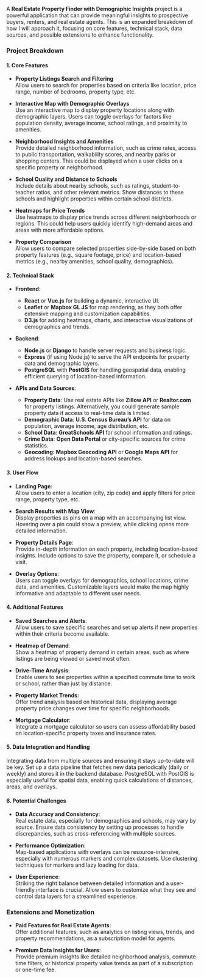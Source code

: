 A **Real Estate Property Finder with Demographic Insights** project is a powerful application that can provide meaningful insights to prospective buyers, renters, and real estate agents. This is an expanded breakdown of how I will approach it, focusing on core features, technical stack, data sources, and possible extensions to enhance functionality.

### Project Breakdown

#### 1. **Core Features**

   - **Property Listings Search and Filtering**  
     Allow users to search for properties based on criteria like location, price range, number of bedrooms, property type, etc.
     
   - **Interactive Map with Demographic Overlays**  
     Use an interactive map to display property locations along with demographic layers. Users can toggle overlays for factors like population density, average income, school ratings, and proximity to amenities.
     
   - **Neighborhood Insights and Amenities**  
     Provide detailed neighborhood information, such as crime rates, access to public transportation, walkability scores, and nearby parks or shopping centers. This could be displayed when a user clicks on a specific property or neighborhood.
     
   - **School Quality and Distance to Schools**  
     Include details about nearby schools, such as ratings, student-to-teacher ratios, and other relevant metrics. Show distances to these schools and highlight properties within certain school districts.

   - **Heatmaps for Price Trends**  
     Use heatmaps to display price trends across different neighborhoods or regions. This could help users quickly identify high-demand areas and areas with more affordable options.

   - **Property Comparison**  
     Allow users to compare selected properties side-by-side based on both property features (e.g., square footage, price) and location-based metrics (e.g., nearby amenities, school quality, demographics).

#### 2. **Technical Stack**

   - **Frontend**:  
     - **React** or **Vue.js** for building a dynamic, interactive UI.
     - **Leaflet** or **Mapbox GL JS** for map rendering, as they both offer extensive mapping and customization capabilities.
     - **D3.js** for adding heatmaps, charts, and interactive visualizations of demographics and trends.
     
   - **Backend**:  
     - **Node.js** or **Django** to handle server requests and business logic.
     - **Express** (if using Node.js) to serve the API endpoints for property data and demographic layers.
     - **PostgreSQL** with **PostGIS** for handling geospatial data, enabling efficient querying of location-based information.
     
   - **APIs and Data Sources**:
     - **Property Data**: Use real estate APIs like **Zillow API** or **Realtor.com** for property listings. Alternatively, you could generate sample property data if access to real-time data is limited.
     - **Demographic Data**: **U.S. Census Bureau’s API** for data on population, average income, age distribution, etc.
     - **School Data**: **GreatSchools API** for school information and ratings.
     - **Crime Data**: **Open Data Portal** or city-specific sources for crime statistics.
     - **Geocoding**: **Mapbox Geocoding API** or **Google Maps API** for address lookups and location-based searches.

#### 3. **User Flow**

   - **Landing Page**:  
     Allow users to enter a location (city, zip code) and apply filters for price range, property type, etc.
   
   - **Search Results with Map View**:  
     Display properties as pins on a map with an accompanying list view. Hovering over a pin could show a preview, while clicking opens more detailed information.
     
   - **Property Details Page**:  
     Provide in-depth information on each property, including location-based insights. Include options to save the property, compare it, or schedule a visit.

   - **Overlay Options**:  
     Users can toggle overlays for demographics, school locations, crime data, and amenities. Customizable layers would make the map highly informative and adaptable to different user needs.

#### 4. **Additional Features**

   - **Saved Searches and Alerts**:  
     Allow users to save specific searches and set up alerts if new properties within their criteria become available.
   
   - **Heatmap of Demand**:  
     Show a heatmap of property demand in certain areas, such as where listings are being viewed or saved most often.
   
   - **Drive-Time Analysis**:  
     Enable users to see properties within a specified commute time to work or school, rather than just by distance.
   
   - **Property Market Trends**:  
     Offer trend analysis based on historical data, displaying average property price changes over time for specific neighborhoods.

   - **Mortgage Calculator**:  
     Integrate a mortgage calculator so users can assess affordability based on location-specific property taxes and insurance rates.

#### 5. **Data Integration and Handling**

   Integrating data from multiple sources and ensuring it stays up-to-date will be key. Set up a data pipeline that fetches new data periodically (daily or weekly) and stores it in the backend database. PostgreSQL with PostGIS is especially useful for spatial data, enabling quick calculations of distances, areas, and overlays.

#### 6. **Potential Challenges**

   - **Data Accuracy and Consistency**:  
     Real estate data, especially for demographics and schools, may vary by source. Ensure data consistency by setting up processes to handle discrepancies, such as cross-referencing with multiple sources.
   
   - **Performance Optimization**:  
     Map-based applications with overlays can be resource-intensive, especially with numerous markers and complex datasets. Use clustering techniques for markers and lazy loading for data.
   
   - **User Experience**:  
     Striking the right balance between detailed information and a user-friendly interface is crucial. Allow users to customize what they see and control data layers for a streamlined experience.

### Extensions and Monetization

   - **Paid Features for Real Estate Agents**:  
     Offer additional features, such as analytics on listing views, trends, and property recommendations, as a subscription model for agents.
   
   - **Premium Data Insights for Users**:  
     Provide premium insights like detailed neighborhood analysis, commute time filters, or historical property value trends as part of a subscription or one-time fee.
